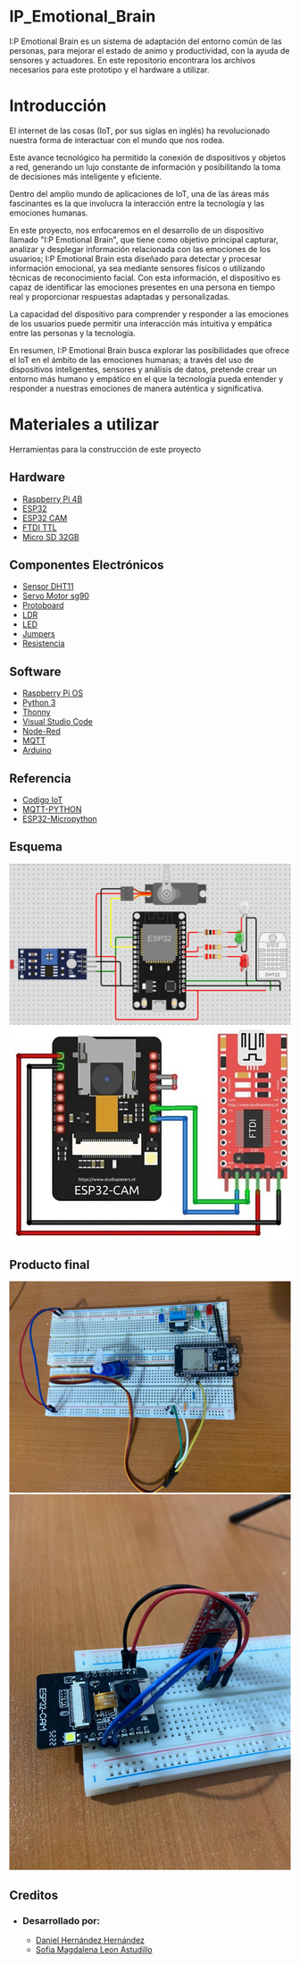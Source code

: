 # IP_Emotional_Brain
I:P Emotional Brain es un sistema de adaptación del entorno común de las personas, para mejorar el estado de animo y productividad, con la ayuda de sensores y actuadores. En este repositorio encontrara los archivos necesarios para este prototipo y el hardware a utilizar.

# Introducción
El internet de las cosas (IoT, por sus siglas en inglés) ha revolucionado nuestra forma de interactuar con el mundo que nos rodea. 

Este avance tecnológico ha permitido la conexión de dispositivos y objetos a red, generando un lujo constante de información y posibilitando la toma de decisiones más inteligente y eficiente.

Dentro del amplio mundo de aplicaciones de IoT, una de las áreas más fascinantes es la que involucra la interacción entre la tecnología y las emociones humanas.

En este proyecto, nos enfocaremos en el desarrollo de un dispositivo llamado "I:P Emotional Brain", que tiene como objetivo principal capturar, analizar y desplegar información relacionada con las emociones de los usuarios; I:P Emotional Brain esta diseñado para detectar y procesar información emocional, ya sea mediante sensores físicos o utilizando técnicas de reconocimiento facial. Con esta información, el dispositivo es capaz de identificar las emociones presentes en una persona en tiempo real y proporcionar respuestas adaptadas y personalizadas.

La capacidad del dispositivo para comprender y responder a las emociones de los usuarios puede permitir una interacción más intuitiva y empática entre las personas y la tecnología.

En resumen, I:P Emotional Brain busca explorar las posibilidades que ofrece el IoT en el ámbito de las emociones humanas; a través del uso de dispositivos inteligentes, sensores y análisis de datos, pretende crear un entorno más humano y empático en el que la tecnología pueda entender y responder a nuestras emociones de manera auténtica y significativa.

# Materiales a utilizar
Herramientas para la construcción de este proyecto
## Hardware
- [Raspberry Pi 4B](https://www.raspberrypi.com/products/raspberry-pi-4-model-b/)
- [ESP32](https://www.espressif.com/en/products/socs/esp32)
- [ESP32 CAM](https://programarfacil.com/esp32/esp32-cam/)
- [FTDI TTL](https://tresdprinttech.com/mx/interfaces-y-programadores/323-ftdi232-convertidor-serie-usb-a-ttl-ft232rl-7503040289587.html)
- [Micro SD 32GB](https://muytecnologicos.com/diccionario-tecnologico/tarjeta-microsd)
## Componentes Electrónicos
- [Sensor DHT11](https://components101.com/sensors/dht11-temperature-sensor)
- [Servo Motor sg90](https://components101.com/motors/servo-motor-basics-pinout-datasheet)
- [Protoboard](https://blog.330ohms.com/2016/03/02/protoboards/)
- [LDR](https://www.mecatronicalatam.com/es/tutoriales/sensores/sensor-de-luz/ldr/)
- [LED](https://www.ledtecnologia.com/que-es-un-led/)
- [Jumpers](https://es.wikipedia.org/wiki/Jumper_(inform%C3%A1tica))
- [Resistencia](https://www.fluke.com/es-mx/informacion/blog/electrica/que-es-la-resistencia)

## Software
- [Raspberry Pi OS](https://www.raspberrypi.com/software/)
- [Python 3](https://www.python.org/)
- [Thonny](https://thonny.org/)
- [Visual Studio Code](https://code.visualstudio.com/)
- [Node-Red](https://nodered.org/)
- [MQTT](https://mqtt.org/)
- [Arduino](https://www.arduino.cc/en/software)

## Referencia
- [Codigo IoT](https://edu.codigoiot.com/)
- [MQTT-PYTHON](https://www.google.com/search?q=mqtt+python&source=lmns&tbm=vid&bih=608&biw=1210&client=ubuntu-sn&hs=yvh&hl=es-419&sa=X&ved=2ahUKEwjvzPKZz9qAAxVDPN4AHZRVAnEQ0pQJKAF6BAgBEAQ#fpstate=ive&vld=cid:8083a0d8,vid:T362losqJys)
- [ESP32-Micropython](https://youtu.be/BkXWInr-KWM)

## Esquema
![](https://github.com/DanyHdz23/IP_Emotional_Brain/blob/main/Imagenes/WhatsApp%20Image%202023-08-14%20at%2000.57.15.jpeg)
![](https://github.com/DanyHdz23/IP_Emotional_Brain/blob/main/Imagenes/WhatsApp%20Image%202023-08-14%20at%2000.59.10.jpeg)
## Producto final
![](https://github.com/DanyHdz23/IP_Emotional_Brain/blob/main/Imagenes/WhatsApp%20Image%202023-08-14%20at%2001.02.24.jpeg)
![](https://github.com/DanyHdz23/IP_Emotional_Brain/blob/main/Imagenes/WhatsApp%20Image%202023-08-14%20at%2001.02.23.jpeg)

## Creditos
- ### Desarrollado por:
    - [Daniel Hernández Hernández](https://github.com/DanyHdz23)
    - [Sofia Magdalena Leon Astudillo](https://github.com/SofiaLeon22)  